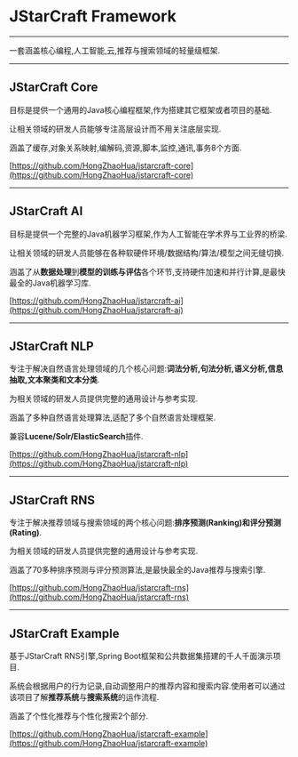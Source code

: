 # JStarCraft Framework

****

一套涵盖核心编程,人工智能,云,推荐与搜索领域的轻量级框架.

****

## JStarCraft Core

目标是提供一个通用的Java核心编程框架,作为搭建其它框架或者项目的基础.

让相关领域的研发人员能够专注高层设计而不用关注底层实现.

涵盖了缓存,对象关系映射,编解码,资源,脚本,监控,通讯,事务8个方面.

[https://github.com/HongZhaoHua/jstarcraft-core](https://github.com/HongZhaoHua/jstarcraft-core)

****

## JStarCraft AI

目标是提供一个完整的Java机器学习框架,作为人工智能在学术界与工业界的桥梁.

让相关领域的研发人员能够在各种软硬件环境/数据结构/算法/模型之间无缝切换.

涵盖了从**数据处理**到**模型的训练与评估**各个环节,支持硬件加速和并行计算,是最快最全的Java机器学习库.

[https://github.com/HongZhaoHua/jstarcraft-ai](https://github.com/HongZhaoHua/jstarcraft-ai)

****

## JStarCraft NLP

专注于解决自然语言处理领域的几个核心问题:**词法分析,句法分析,语义分析,信息抽取,文本聚类和文本分类**.

为相关领域的研发人员提供完整的通用设计与参考实现.

涵盖了多种自然语言处理算法,适配了多个自然语言处理框架.

兼容**Lucene/Solr/ElasticSearch**插件.

[https://github.com/HongZhaoHua/jstarcraft-nlp](https://github.com/HongZhaoHua/jstarcraft-nlp)

****

## JStarCraft RNS

专注于解决推荐领域与搜索领域的两个核心问题:**排序预测(Ranking)和评分预测(Rating)**.

为相关领域的研发人员提供完整的通用设计与参考实现.

涵盖了70多种排序预测与评分预测算法,是最快最全的Java推荐与搜索引擎.

[https://github.com/HongZhaoHua/jstarcraft-rns](https://github.com/HongZhaoHua/jstarcraft-rns)

****

## JStarCraft Example

基于JStarCraft RNS引擎,Spring Boot框架和公共数据集搭建的千人千面演示项目. 

系统会根据用户的行为记录,自动调整用户的推荐内容和搜索内容.使用者可以通过该项目了解**推荐系统**与**搜索系统**的运作流程. 

涵盖了个性化推荐与个性化搜索2个部分.

[https://github.com/HongZhaoHua/jstarcraft-example](https://github.com/HongZhaoHua/jstarcraft-example)

